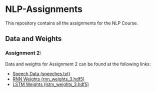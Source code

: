 # NLP-Assignments
This repository contains all the assignments for the NLP Course.

## Data and Weights
### Assignment 2:
Data and weights for Assignment 2 can be found at the following links:
- [Speech Data (speeches.txt)](https://drive.google.com/file/d/17FAeOpAGt3X5N5D4pPl_mX6QxLSFAhrQ/view?usp=sharing)
- [RNN Weights (rnn_weights_3.hdf5)](https://drive.google.com/file/d/1X0Yh1TQd8DjdTYlqRtWgOQXfHGk5oN7i/view?usp=sharing)
- [LSTM Weights (lstm_weights_3.hdf5)](https://drive.google.com/file/d/1_7i0wD34Nmgy0ibTSDS18v-4cCuySdoP/view?usp=sharing)
